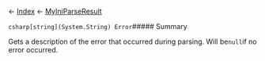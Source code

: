 ← [Index](Api-Index) ← [MyIniParseResult](VRage.Game.ModAPI.Ingame.Utilities.MyIniParseResult)

```csharp[string](System.String) Error```##### Summary

Gets a description of the error that occurred during parsing. Will be`null`if no error occurred.

